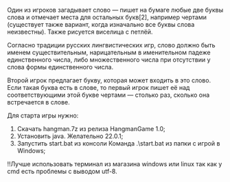 Один из игроков загадывает слово — пишет на бумаге любые две буквы слова и отмечает места для остальных букв[2], например чертами (существует также вариант, когда изначально все буквы слова неизвестны). Также рисуется виселица с петлёй.

Согласно традиции русских лингвистических игр, слово должно быть именем существительным, нарицательным в именительном падеже единственного числа, либо множественного числа при отсутствии у слова формы единственного числа.

Второй игрок предлагает букву, которая может входить в это слово. Если такая буква есть в слове, то первый игрок пишет её над соответствующими этой букве чертами — столько раз, сколько она встречается в слове.

Для старта игры нужно:
1. Скачать hangman.7z из релиза HangmanGame 1.0;
2. Установить java. Желательно 22.0.1;
3. Запустить start.bat из консоли
Команда .\start.bat из папки с игрой в Windows;

!!Лучше использовать терминал из магазина windows или linux так как у cmd есть проблемы с выводом utf-8.
